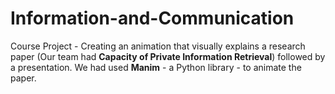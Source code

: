 # Information-and-Communication
Course Project - Creating an animation that visually explains a research paper (Our team had **Capacity of Private Information Retrieval**) followed by a presentation. 
We had used **Manim** - a Python library - to animate the paper.
